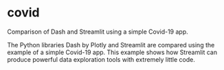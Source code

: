 # covid
Comparison of Dash and Streamlit using a simple Covid-19 app.

The Python libraries Dash by Plotly and Streamlit are compared using the example of a simple Covid-19 app. This example shows how Streamlit can produce powerful data exploration tools with extremely little code.
